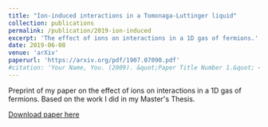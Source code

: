 ```yaml
---
title: "Ion-induced interactions in a Tomonaga-Luttinger liquid"
collection: publications
permalink: /publication/2019-ion-induced
excerpt: 'The effect of ions on interactions in a 1D gas of fermions.'
date: 2019-06-08
venue: 'arXiv'
paperurl: 'https://arxiv.org/pdf/1907.07090.pdf'
#citation: 'Your Name, You. (2009). &quot;Paper Title Number 1.&quot; <i>Journal 1</i>. 1(1).'
---
```

Preprint of my paper on the effect of ions on interactions in a 1D gas of fermions. Based on the work I did in my Master's Thesis.

[Download paper here](https://arxiv.org/pdf/1907.07090.pdf)
